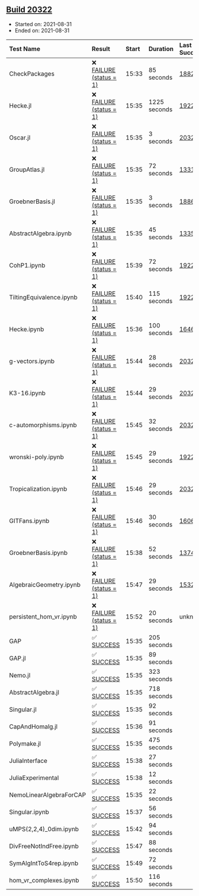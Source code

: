 ## [Build 20322](https://oscarci.mathematik.uni-kl.de/job/oscar/20322/)

* Started on: 2021-08-31
* Ended on: 2021-08-31

| Test Name    | Result | Start | Duration | Last Success | First Failure |
|:-------------|:-------|:------|:---------|:-------------|:--------------|
| CheckPackages | ❌ [FAILURE (status = 1)](https://oscarci.mathematik.uni-kl.de/job/oscar/20322/artifact/logs/build-20322/CheckPackages.log) | 15:33 | 85 seconds | [18822](https://oscarci.mathematik.uni-kl.de/job/oscar/18822/) | [18823](https://oscarci.mathematik.uni-kl.de/job/oscar/18823/) |
| Hecke.jl | ❌ [FAILURE (status = 1)](https://oscarci.mathematik.uni-kl.de/job/oscar/20322/artifact/logs/build-20322/Hecke.jl.log) | 15:35 | 1225 seconds | [19222](https://oscarci.mathematik.uni-kl.de/job/oscar/19222/) | [20152](https://oscarci.mathematik.uni-kl.de/job/oscar/20152/) |
| Oscar.jl | ❌ [FAILURE (status = 1)](https://oscarci.mathematik.uni-kl.de/job/oscar/20322/artifact/logs/build-20322/Oscar.jl.log) | 15:35 | 3 seconds | [20321](https://oscarci.mathematik.uni-kl.de/job/oscar/20321/) | [20322](https://oscarci.mathematik.uni-kl.de/job/oscar/20322/) |
| GroupAtlas.jl | ❌ [FAILURE (status = 1)](https://oscarci.mathematik.uni-kl.de/job/oscar/20322/artifact/logs/build-20322/GroupAtlas.jl.log) | 15:35 | 72 seconds | [13311](https://oscarci.mathematik.uni-kl.de/job/oscar/13311/) | [13312](https://oscarci.mathematik.uni-kl.de/job/oscar/13312/) |
| GroebnerBasis.jl | ❌ [FAILURE (status = 1)](https://oscarci.mathematik.uni-kl.de/job/oscar/20322/artifact/logs/build-20322/GroebnerBasis.jl.log) | 15:35 | 3 seconds | [18864](https://oscarci.mathematik.uni-kl.de/job/oscar/18864/) | [18865](https://oscarci.mathematik.uni-kl.de/job/oscar/18865/) |
| AbstractAlgebra.ipynb | ❌ [FAILURE (status = 1)](https://oscarci.mathematik.uni-kl.de/job/oscar/20322/artifact/logs/build-20322/AbstractAlgebra.ipynb.log) | 15:35 | 45 seconds | [13355](https://oscarci.mathematik.uni-kl.de/job/oscar/13355/) | [13356](https://oscarci.mathematik.uni-kl.de/job/oscar/13356/) |
| CohP1.ipynb | ❌ [FAILURE (status = 1)](https://oscarci.mathematik.uni-kl.de/job/oscar/20322/artifact/logs/build-20322/CohP1.ipynb.log) | 15:39 | 72 seconds | [19222](https://oscarci.mathematik.uni-kl.de/job/oscar/19222/) | [20152](https://oscarci.mathematik.uni-kl.de/job/oscar/20152/) |
| TiltingEquivalence.ipynb | ❌ [FAILURE (status = 1)](https://oscarci.mathematik.uni-kl.de/job/oscar/20322/artifact/logs/build-20322/TiltingEquivalence.ipynb.log) | 15:40 | 115 seconds | [19222](https://oscarci.mathematik.uni-kl.de/job/oscar/19222/) | [20152](https://oscarci.mathematik.uni-kl.de/job/oscar/20152/) |
| Hecke.ipynb | ❌ [FAILURE (status = 1)](https://oscarci.mathematik.uni-kl.de/job/oscar/20322/artifact/logs/build-20322/Hecke.ipynb.log) | 15:36 | 100 seconds | [16463](https://oscarci.mathematik.uni-kl.de/job/oscar/16463/) | [16464](https://oscarci.mathematik.uni-kl.de/job/oscar/16464/) |
| g-vectors.ipynb | ❌ [FAILURE (status = 1)](https://oscarci.mathematik.uni-kl.de/job/oscar/20322/artifact/logs/build-20322/g-vectors.ipynb.log) | 15:44 | 28 seconds | [20321](https://oscarci.mathematik.uni-kl.de/job/oscar/20321/) | [20322](https://oscarci.mathematik.uni-kl.de/job/oscar/20322/) |
| K3-16.ipynb | ❌ [FAILURE (status = 1)](https://oscarci.mathematik.uni-kl.de/job/oscar/20322/artifact/logs/build-20322/K3-16.ipynb.log) | 15:44 | 29 seconds | [20321](https://oscarci.mathematik.uni-kl.de/job/oscar/20321/) | [20322](https://oscarci.mathematik.uni-kl.de/job/oscar/20322/) |
| c-automorphisms.ipynb | ❌ [FAILURE (status = 1)](https://oscarci.mathematik.uni-kl.de/job/oscar/20322/artifact/logs/build-20322/c-automorphisms.ipynb.log) | 15:45 | 32 seconds | [20321](https://oscarci.mathematik.uni-kl.de/job/oscar/20321/) | [20322](https://oscarci.mathematik.uni-kl.de/job/oscar/20322/) |
| wronski-poly.ipynb | ❌ [FAILURE (status = 1)](https://oscarci.mathematik.uni-kl.de/job/oscar/20322/artifact/logs/build-20322/wronski-poly.ipynb.log) | 15:45 | 29 seconds | [19222](https://oscarci.mathematik.uni-kl.de/job/oscar/19222/) | [20152](https://oscarci.mathematik.uni-kl.de/job/oscar/20152/) |
| Tropicalization.ipynb | ❌ [FAILURE (status = 1)](https://oscarci.mathematik.uni-kl.de/job/oscar/20322/artifact/logs/build-20322/Tropicalization.ipynb.log) | 15:46 | 29 seconds | [20321](https://oscarci.mathematik.uni-kl.de/job/oscar/20321/) | [20322](https://oscarci.mathematik.uni-kl.de/job/oscar/20322/) |
| GITFans.ipynb | ❌ [FAILURE (status = 1)](https://oscarci.mathematik.uni-kl.de/job/oscar/20322/artifact/logs/build-20322/GITFans.ipynb.log) | 15:46 | 30 seconds | [16068](https://oscarci.mathematik.uni-kl.de/job/oscar/16068/) | [16069](https://oscarci.mathematik.uni-kl.de/job/oscar/16069/) |
| GroebnerBasis.ipynb | ❌ [FAILURE (status = 1)](https://oscarci.mathematik.uni-kl.de/job/oscar/20322/artifact/logs/build-20322/GroebnerBasis.ipynb.log) | 15:38 | 52 seconds | [13748](https://oscarci.mathematik.uni-kl.de/job/oscar/13748/) | [13749](https://oscarci.mathematik.uni-kl.de/job/oscar/13749/) |
| AlgebraicGeometry.ipynb | ❌ [FAILURE (status = 1)](https://oscarci.mathematik.uni-kl.de/job/oscar/20322/artifact/logs/build-20322/AlgebraicGeometry.ipynb.log) | 15:47 | 29 seconds | [15322](https://oscarci.mathematik.uni-kl.de/job/oscar/15322/) | [15323](https://oscarci.mathematik.uni-kl.de/job/oscar/15323/) |
| persistent_hom_vr.ipynb | ❌ [FAILURE (status = 1)](https://oscarci.mathematik.uni-kl.de/job/oscar/20322/artifact/logs/build-20322/persistent_hom_vr.ipynb.log) | 15:52 | 20 seconds | unknown | unknown |
| GAP | ✅ [SUCCESS](https://oscarci.mathematik.uni-kl.de/job/oscar/20322/artifact/logs/build-20322/GAP.log) | 15:35 | 205 seconds |  |  |
| GAP.jl | ✅ [SUCCESS](https://oscarci.mathematik.uni-kl.de/job/oscar/20322/artifact/logs/build-20322/GAP.jl.log) | 15:35 | 89 seconds |  |  |
| Nemo.jl | ✅ [SUCCESS](https://oscarci.mathematik.uni-kl.de/job/oscar/20322/artifact/logs/build-20322/Nemo.jl.log) | 15:35 | 323 seconds |  |  |
| AbstractAlgebra.jl | ✅ [SUCCESS](https://oscarci.mathematik.uni-kl.de/job/oscar/20322/artifact/logs/build-20322/AbstractAlgebra.jl.log) | 15:35 | 718 seconds |  |  |
| Singular.jl | ✅ [SUCCESS](https://oscarci.mathematik.uni-kl.de/job/oscar/20322/artifact/logs/build-20322/Singular.jl.log) | 15:35 | 92 seconds |  |  |
| CapAndHomalg.jl | ✅ [SUCCESS](https://oscarci.mathematik.uni-kl.de/job/oscar/20322/artifact/logs/build-20322/CapAndHomalg.jl.log) | 15:36 | 91 seconds |  |  |
| Polymake.jl | ✅ [SUCCESS](https://oscarci.mathematik.uni-kl.de/job/oscar/20322/artifact/logs/build-20322/Polymake.jl.log) | 15:35 | 475 seconds |  |  |
| JuliaInterface | ✅ [SUCCESS](https://oscarci.mathematik.uni-kl.de/job/oscar/20322/artifact/logs/build-20322/JuliaInterface.log) | 15:38 | 27 seconds |  |  |
| JuliaExperimental | ✅ [SUCCESS](https://oscarci.mathematik.uni-kl.de/job/oscar/20322/artifact/logs/build-20322/JuliaExperimental.log) | 15:38 | 12 seconds |  |  |
| NemoLinearAlgebraForCAP | ✅ [SUCCESS](https://oscarci.mathematik.uni-kl.de/job/oscar/20322/artifact/logs/build-20322/NemoLinearAlgebraForCAP.log) | 15:35 | 22 seconds |  |  |
| Singular.ipynb | ✅ [SUCCESS](https://oscarci.mathematik.uni-kl.de/job/oscar/20322/artifact/logs/build-20322/Singular.ipynb.log) | 15:37 | 56 seconds |  |  |
| uMPS(2,2,4)_0dim.ipynb | ✅ [SUCCESS](https://oscarci.mathematik.uni-kl.de/job/oscar/20322/artifact/logs/build-20322/uMPS-2-2-4-_0dim.ipynb.log) | 15:42 | 94 seconds |  |  |
| DivFreeNotIndFree.ipynb | ✅ [SUCCESS](https://oscarci.mathematik.uni-kl.de/job/oscar/20322/artifact/logs/build-20322/DivFreeNotIndFree.ipynb.log) | 15:47 | 88 seconds |  |  |
| SymAlgIntToS4rep.ipynb | ✅ [SUCCESS](https://oscarci.mathematik.uni-kl.de/job/oscar/20322/artifact/logs/build-20322/SymAlgIntToS4rep.ipynb.log) | 15:49 | 72 seconds |  |  |
| hom_vr_complexes.ipynb | ✅ [SUCCESS](https://oscarci.mathematik.uni-kl.de/job/oscar/20322/artifact/logs/build-20322/hom_vr_complexes.ipynb.log) | 15:50 | 116 seconds |  |  |
